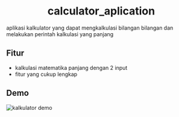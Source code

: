 <h1 align="center">calculator_aplication</h1>

aplikasi kalkulator yang dapat mengkalkulasi bilangan bilangan dan melakukan perintah kalkulasi yang panjang

## Fitur
- kalkulasi matematika panjang dengan 2 input
- fitur yang cukup lengkap

## Demo
![kalkulator demo](media/Kalkulator.GIF)
